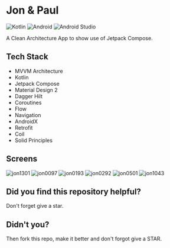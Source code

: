 # Jon & Paul

![Kotlin](https://img.shields.io/badge/kotlin-%230095D5.svg?style=for-the-badge&logo=kotlin&logoColor=white)
![Android](https://img.shields.io/badge/Android-3DDC84?style=for-the-badge&logo=android&logoColor=white)
![Android Studio](https://img.shields.io/badge/Android%20Studio-3DDC84.svg?style=for-the-badge&logo=android-studio&logoColor=white)

A Clean Architecture App to show use of Jetpack Compose.

## Tech Stack

* MVVM Architecture
* Kotlin
* Jetpack Compose
* Material Design 2
* Dagger Hilt 
* Coroutines
* Flow
* Navigation
* AndroidX
* Retrofit
* Coil
* Solid Principles

## Screens
![jon1301](https://user-images.githubusercontent.com/62098466/176637391-f556159e-00a9-4f9d-a32f-0eddcfe62210.jpg)
![jon0097](https://user-images.githubusercontent.com/62098466/176637395-1b27ea7e-290b-460a-b4f6-df80559b8074.jpg)
![jon0193](https://user-images.githubusercontent.com/62098466/176637396-4c96db6e-afe7-42b5-8d56-f770748b0875.jpg)
![jon0292](https://user-images.githubusercontent.com/62098466/176637398-b033d40c-8dbc-4ac5-87f2-6af8e1635bdb.jpg)
![jon0501](https://user-images.githubusercontent.com/62098466/176637399-3b702144-3d09-469a-99be-dbfa47398025.jpg)
![jon1043](https://user-images.githubusercontent.com/62098466/176637400-c309e437-6004-4bc3-b60d-7390abc1faf4.jpg)


## Did you find this repository helpful?
Don't forget give a star.

## Didn't you?
Then fork this repo, make it better and don't forgot give a STAR.
